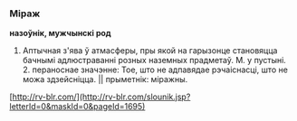 ### Міраж
**назоўнік, мужчынскі род**

1. Аптычная з'ява ў атмасферы, пры якой на гарызонце становяцца бачнымі адлюстраванні розных наземных прадметаў. М. у пустыні. 2. пераноснае значэнне: Тое, што не адпавядае рэчаіснасці, што не можа здзейсніцца. || прыметнік: міражны.

<a rel="author">[http://rv-blr.com/](http://rv-blr.com/slounik.jsp?letterId=0&maskId=0&pageId=1695)</a>
